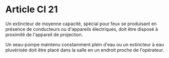 # Article CI 21

Un extincteur de moyenne capacité, spécial pour feux se produisant en présence de conducteurs ou d'appareils électriques, doit être disposé à proximité de l'appareil de projection.

Un seau-pompe maintenu constamment plein d'eau ou un extincteur à eau pluvérisée doit être placé dans la salle en un endroit proche de l'opérateur.
